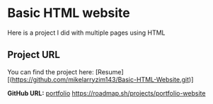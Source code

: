 # Basic HTML website
Here is a project I did with multiple pages using HTML 


## Project URL

You can find the project here: [Resume][(https://github.com/mikelarryzim143/Basic-HTML-Website.git)]

**GitHub URL:** [portfolio](https://roadmap.sh/projects/portfolio-website)
https://roadmap.sh/projects/portfolio-website


